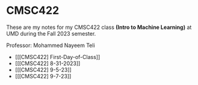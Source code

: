 # CMSC422

These are my notes for my CMSC422 class **(Intro to Machine Learning)** at UMD during the Fall 2023 semester.

Professor: Mohammed Nayeem Teli

- [[[CMSC422] First-Day-of-Class]]
- [[[CMSC422] 8-31-2023]]
- [[[CMSC422] 9-5-23]]
- [[[CMSC422] 9-7-23]]
